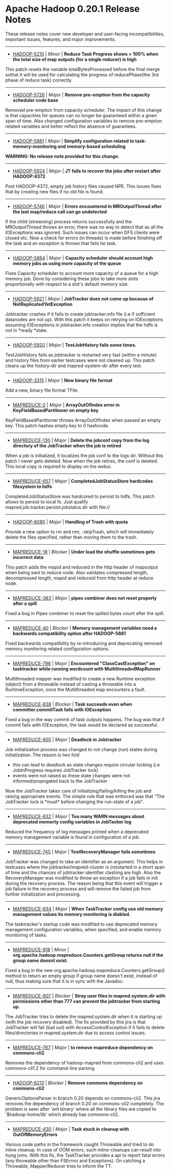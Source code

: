 
<!---
# Licensed to the Apache Software Foundation (ASF) under one
# or more contributor license agreements.  See the NOTICE file
# distributed with this work for additional information
# regarding copyright ownership.  The ASF licenses this file
# to you under the Apache License, Version 2.0 (the
# "License"); you may not use this file except in compliance
# with the License.  You may obtain a copy of the License at
#
#     http://www.apache.org/licenses/LICENSE-2.0
#
# Unless required by applicable law or agreed to in writing, software
# distributed under the License is distributed on an "AS IS" BASIS,
# WITHOUT WARRANTIES OR CONDITIONS OF ANY KIND, either express or implied.
# See the License for the specific language governing permissions and
# limitations under the License.
-->
# Apache Hadoop  0.20.1 Release Notes

These release notes cover new developer and user-facing incompatibilities, important issues, features, and major improvements.


---

* [HADOOP-5210](https://issues.apache.org/jira/browse/HADOOP-5210) | *Minor* | **Reduce Task Progress shows \> 100% when the total size of map outputs (for a single reducer) is high**

This patch resets the variable totalBytesProcessed before the final merge sothat it will be used for calculating the progress of reducePhase(the 3rd phase of reduce task) correctly.


---

* [HADOOP-5726](https://issues.apache.org/jira/browse/HADOOP-5726) | *Major* | **Remove pre-emption from the capacity scheduler code base**

Removed pre-emption from capacity scheduler. The impact of this change is that capacities for queues can no longer be guaranteed within a given span of time. Also changed configuration variables to remove pre-emption related variables and better reflect the absence of guarantees.


---

* [HADOOP-5881](https://issues.apache.org/jira/browse/HADOOP-5881) | *Major* | **Simplify configuration related to task-memory-monitoring and memory-based scheduling**

**WARNING: No release note provided for this change.**


---

* [HADOOP-5924](https://issues.apache.org/jira/browse/HADOOP-5924) | *Major* | **JT fails to recover the jobs after restart after HADOOP:4372**

Post HADOOP-4372, empty job history files caused NPE. This issues fixes that by creating new files if no old file is found.


---

* [HADOOP-5746](https://issues.apache.org/jira/browse/HADOOP-5746) | *Major* | **Errors encountered in MROutputThread after the last map/reduce call can go undetected**

If the child (streaming) process returns successfully and the MROutputThread throws an error, there was no way to detect that as all the IOExceptions was ignored. Such issues can occur when DFS clients were closed etc. Now a check for errors (in threads) is made before finishing off the task and an exception is thrown that fails he task.


---

* [HADOOP-5884](https://issues.apache.org/jira/browse/HADOOP-5884) | *Major* | **Capacity scheduler should account high memory jobs as using more capacity of the queue**

Fixes Capacity scheduler to account more capacity of a queue for a high memory job. Done by considering these jobs to
take more slots proportionally with respect to a slot's default memory size.


---

* [HADOOP-5921](https://issues.apache.org/jira/browse/HADOOP-5921) | *Major* | **JobTracker does not come up because of NotReplicatedYetException**

Jobtracker crashes if it fails to create jobtracker.info file (i.e if sufficient datanodes are not up). With this patch it keeps on retrying on IOExceptions assuming IOExceptions in jobtracker.info creation implies that the hdfs is not in \*ready \*state.


---

* [HADOOP-5920](https://issues.apache.org/jira/browse/HADOOP-5920) | *Major* | **TestJobHistory fails some times.**

TestJobHistory fails as jobtracker is restarted very fast (within a minute) and history files from earlier testcases were not cleaned up. This patch cleans up the history-dir and mapred-system-dir after every test.


---

* [HADOOP-3315](https://issues.apache.org/jira/browse/HADOOP-3315) | *Major* | **New binary file format**

Add a new, binary file format TFile.


---

* [MAPREDUCE-2](https://issues.apache.org/jira/browse/MAPREDUCE-2) | *Major* | **ArrayOutOfIndex error in KeyFieldBasedPartitioner on empty key**

KeyFieldBasedPartitioner throws ArrayOutOfIndex when passed an empty key. This patch hashes empty key to 0 hashcode.


---

* [MAPREDUCE-130](https://issues.apache.org/jira/browse/MAPREDUCE-130) | *Major* | **Delete the jobconf copy from the log directory of the JobTracker when the job is retired**

When a job is initialized, it localizes the job conf to the logs dir. Without this patch I never gets deleted. Now when the job retires, the conf is deleted. This local copy is required to display on the webui.


---

* [MAPREDUCE-657](https://issues.apache.org/jira/browse/MAPREDUCE-657) | *Major* | **CompletedJobStatusStore hardcodes filesystem to hdfs**

CompletedJobStatusStore was hardcored to persist to hdfs. This patch allows to persist to local fs. Just qualify mapred.job.tracker.persist.jobstatus.dir with file://


---

* [HADOOP-6080](https://issues.apache.org/jira/browse/HADOOP-6080) | *Major* | **Handling of  Trash with quota**

Provide a new option to rm and rmr, -skipTrash, which will immediately delete the files specified, rather than moving them to the trash.


---

* [MAPREDUCE-18](https://issues.apache.org/jira/browse/MAPREDUCE-18) | *Blocker* | **Under load the shuffle sometimes gets incorrect data**

This patch adds the mapid and reduceid in the http header of mapoutput when being sent to reduce node. Also validates compressed length, decompressed length, mapid and reduceid from http header at reduce node.


---

* [MAPREDUCE-383](https://issues.apache.org/jira/browse/MAPREDUCE-383) | *Major* | **pipes combiner does not reset properly after a spill**

Fixed a bug in Pipes combiner to reset the spilled bytes count after the spill.


---

* [MAPREDUCE-40](https://issues.apache.org/jira/browse/MAPREDUCE-40) | *Blocker* | **Memory management variables need a backwards compatibility option after HADOOP-5881**

Fixed backwards compatibility by re-introducing and deprecating removed memory monitoring related configuration options.


---

* [MAPREDUCE-796](https://issues.apache.org/jira/browse/MAPREDUCE-796) | *Major* | **Encountered "ClassCastException" on tasktracker while running wordcount with MultithreadedMapRunner**

Multithreaded mapper was modified to create a new Runtime exception (object) from a throwable instead of casting a throwable into a RuntimeException, once the Multithreaded map encounters a fault.


---

* [MAPREDUCE-838](https://issues.apache.org/jira/browse/MAPREDUCE-838) | *Blocker* | **Task succeeds even when committer.commitTask fails with IOException**

Fixed a bug in the way commit of task outputs happens. The bug was that if commit fails with IOException, the task would be declared as successful.


---

* [MAPREDUCE-805](https://issues.apache.org/jira/browse/MAPREDUCE-805) | *Major* | **Deadlock in Jobtracker**

Job initialization process was changed to not change (run) states during initialization. The reason is two fold
- this can lead to deadlock as state changes require circular locking (i.e JobInProgress requires JobTracker lock)
- events were not raised as these state changes were not informed/propogated back to the JobTracker

Now the JobTracker takes care of initializing/failing/killing the job and raising appropriate events. The simple rule that was enforced was that "The JobTracker lock is \*must\* before changing the run-state of a job".


---

* [MAPREDUCE-832](https://issues.apache.org/jira/browse/MAPREDUCE-832) | *Major* | **Too many WARN messages about deprecated memorty config variables in JobTacker log**

Reduced the frequency of log messages printed when a deprecated memory management variable is found in configuration of a job.


---

* [MAPREDUCE-745](https://issues.apache.org/jira/browse/MAPREDUCE-745) | *Major* | **TestRecoveryManager fails sometimes**

JobTracker was changed to take an identifier as an argument. This helps in testcases where the jobtracker/mapred-cluster is (re)started in a short span of time and the chances of jobtracker identifier clashing are high. Also the RecoveryManager was modified to throw an exception if a job fails in init during the recovery process. The reason being that this event will trigger a job failure in the recovery process and will remove the failed job from further initialization and processing.


---

* [MAPREDUCE-834](https://issues.apache.org/jira/browse/MAPREDUCE-834) | *Major* | **When TaskTracker config use old memory management values its memory monitoring is diabled.**

The tasktracker's startup code was modified to use deprecated memory management configuration variables, when specified, and enable memory monitoring of tasks.


---

* [MAPREDUCE-818](https://issues.apache.org/jira/browse/MAPREDUCE-818) | *Minor* | **org.apache.hadoop.mapreduce.Counters.getGroup returns null if the group name doesnt exist.**

Fixed a bug in the new org.apache.hadoop.mapreduce.Counters.getGroup() method to return an empty group if group name doesn't exist, instead of null, thus making sure that it is in sync with the Javadoc.


---

* [MAPREDUCE-807](https://issues.apache.org/jira/browse/MAPREDUCE-807) | *Blocker* | **Stray user files in mapred.system.dir with permissions other than 777 can prevent the jobtracker from starting up.**

The JobTracker tries to delete the mapred.system.dir when it is starting up (with the job recovery disabled). The fix provided by this jira is that JobTracker will fail (bail out) with AccessControlException if it fails to delete files/directories in mapred.system.dir due to access control issues.


---

* [MAPREDUCE-767](https://issues.apache.org/jira/browse/MAPREDUCE-767) | *Major* | **to remove mapreduce dependency on commons-cli2**

Removes the dependency of hadoop-mapred from commons-cli2 and uses commons-cli1.2 for command-line parsing.


---

* [HADOOP-6213](https://issues.apache.org/jira/browse/HADOOP-6213) | *Blocker* | **Remove commons dependency on commons-cli2**

GenericOptionsParser in branch 0.20 depends on commons-cli2. This jira removes the dependency of branch 0.20 on commons-cli2 completely. The problem is seen after 'ant binary' where all the library files are copied to '$hadoop-home/lib' which already has commons-cli2.


---

* [MAPREDUCE-430](https://issues.apache.org/jira/browse/MAPREDUCE-430) | *Major* | **Task stuck in cleanup with OutOfMemoryErrors**

Various code paths in the framework caught Throwable and tried to do inline cleanup. In case of OOM errors, such inline-cleanups can result into hung jvms. With this fix, the TaskTracker provides a api to report fatal errors (any throwable other than FSErrror and Exceptions). On catching a Throwable, Mapper/Reducer tries to inform the TT.



